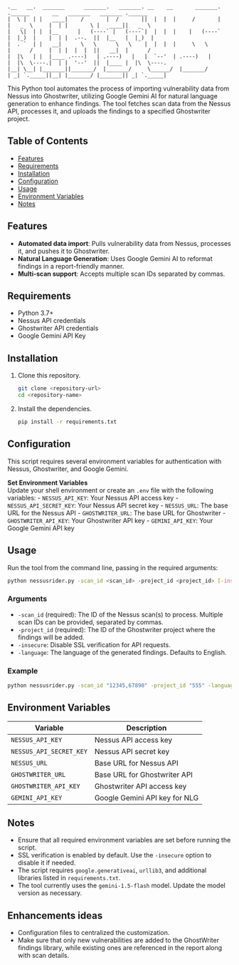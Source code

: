 ```
.__   __.  _______      _______.   _______. __    __       _______.   .______       __   _______   _______ .______      
|  \ |  | |   ____|    /       |  /       ||  |  |  |     /       |   |   _  \     |  | |       \ |   ____||   _  \     
|   \|  | |  |__      |   (----` |   (----`|  |  |  |    |   (----`   |  |_)  |    |  | |  .--.  ||  |__   |  |_)  |    
|  . `  | |   __|      \   \      \   \    |  |  |  |     \   \       |      /     |  | |  |  |  ||   __|  |      /     
|  |\   | |  |____ .----)   | .----)   |   |  `--'  | .----)   |      |  |\  \----.|  | |  '--'  ||  |____ |  |\  \----.
|__| \__| |_______||_______/  |_______/     \______/  |_______/       | _| `._____||__| |_______/ |_______|| _| `._____|
```

This Python tool automates the process of importing vulnerability data from Nessus into Ghostwriter, utilizing Google Gemini AI for natural language generation to enhance findings. The tool fetches scan data from the Nessus API, processes it, and uploads the findings to a specified Ghostwriter project.

## Table of Contents

- [Features](#features)
- [Requirements](#requirements)
- [Installation](#installation)
- [Configuration](#configuration)
- [Usage](#usage)
- [Environment Variables](#environment-variables)
- [Notes](#notes)

## Features

- **Automated data import**: Pulls vulnerability data from Nessus, processes it, and pushes it to Ghostwriter.
- **Natural Language Generation**: Uses Google Gemini AI to reformat findings in a report-friendly manner.
- **Multi-scan support**: Accepts multiple scan IDs separated by commas.

## Requirements

- Python 3.7+
- Nessus API credentials
- Ghostwriter API credentials
- Google Gemini API Key

## Installation

1. Clone this repository.
    ```bash
    git clone <repository-url>
    cd <repository-name>
    ```
2. Install the dependencies.
    ```bash
    pip install -r requirements.txt
    ```

## Configuration

This script requires several environment variables for authentication with Nessus, Ghostwriter, and Google Gemini.

**Set Environment Variables**  
   Update your shell environment or create an `.env` file with the following variables:
    - `NESSUS_API_KEY`: Your Nessus API access key
    - `NESSUS_API_SECRET_KEY`: Your Nessus API secret key
    - `NESSUS_URL`: The base URL for the Nessus API
    - `GHOSTWRITER_URL`: The base URL for Ghostwriter
    - `GHOSTWRITER_API_KEY`: Your Ghostwriter API key
    - `GEMINI_API_KEY`: Your Google Gemini API key

## Usage

Run the tool from the command line, passing in the required arguments:

```bash
python nessusrider.py -scan_id <scan_id> -project_id <project_id> [-insecure] [-language <language>]
```

### Arguments

- `-scan_id` (required): The ID of the Nessus scan(s) to process. Multiple scan IDs can be provided, separated by commas.
- `-project_id` (required): The ID of the Ghostwriter project where the findings will be added.
- `-insecure`: Disable SSL verification for API requests.
- `-language`: The language of the generated findings. Defaults to English.

### Example

```bash
python nessusrider.py -scan_id "12345,67890" -project_id "555" -language "italian"
```

## Environment Variables

| Variable                | Description                                         |
|-------------------------|-----------------------------------------------------|
| `NESSUS_API_KEY`        | Nessus API access key                               |
| `NESSUS_API_SECRET_KEY` | Nessus API secret key                               |
| `NESSUS_URL`            | Base URL for Nessus API                             |
| `GHOSTWRITER_URL`       | Base URL for Ghostwriter API                        |
| `GHOSTWRITER_API_KEY`   | Ghostwriter API access key                          |
| `GEMINI_API_KEY`        | Google Gemini API key for NLG                       |

## Notes

- Ensure that all required environment variables are set before running the script.
- SSL verification is enabled by default. Use the `-insecure` option to disable it if needed.
- The script requires `google.generativeai`, `urllib3`, and additional libraries listed in `requirements.txt`.
- The tool currently uses the `gemini-1.5-flash` model. Update the model version as necessary.

## Enhancements ideas

- Configuration files to centralized the customization.
- Make sure that only new vulnerabilities are added to the GhostWriter findings library, while existing ones are referenced in the report along with scan details.